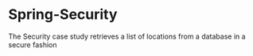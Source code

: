 # Spring-Security

 The Security case study retrieves a list of locations from a database in a secure fashion